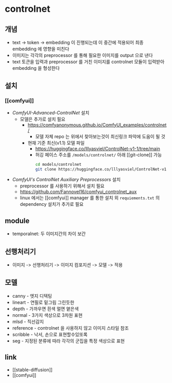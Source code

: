 # controlnet

## 개념
- text -> token -> embedding 이 진행되는데 이 중간에 적용되어 최종 embedding 에 영향을 미친다
- 이미지는 각각의 preprocessor 를 통해 필요한 이미지를 output 으로 낸다
- text 토큰을 입력과 preprocessor 를 거친 이미지를 controlnet 모듈이 입력받아 embedding 을 형성한다

## 설치
### [[comfyui]]
- *ComfyUI-Advanced-ControlNet* 설치
  - 모델은 추가로 설치 필요
    + https://comfyanonymous.github.io/ComfyUI_examples/controlnet/
      - 모델 자체 repo 는 위에서 찾아보는것이 최신링크 파악에 도움이 될 것
    - 현재 기준 최신(v1.1) 모델 파일
      + https://huggingface.co/lllyasviel/ControlNet-v1-1/tree/main
      - 허깅 페이스 주소를 `/models/controlnet/` 아래 [[git-clone]] 가능
        ```sh 
        cd models/controlnet
        git clone https://huggingface.co/lllyasviel/ControlNet-v1-1 
        ```
- *ComfyUI's ControlNet Auxiliary Preprocessors* 설치
  - preprocessor 를 사용하기 위해서 설치 필요
  + https://github.com/Fannovel16/comfyui_controlnet_aux
  - linux 에서는 [[comfyui]] manager 를 통한 설치 외 `requiements.txt` 의 dependency 설치가 추가로 필요

## module
- temporalnet: 두 이미지간의 차이 보간

## 선행처리기
- 이미지 -> 선행처리기 -> 이미지 컴포지션 -> 모델 -> 적용

## 모델
- canny - 엣지 디텍팅
- lineart - 연필로 밑그림 그린듯한
- depth - 가까우면 흰색 멀면 옅은색
- normal - 3가지 색상으로 3차원 표현
- mlsd - 직선감지
- reference - controlnet 을 사용하지 않고 이미지 스타일 참조
- scribble - 낙서, 손으로 표현할수있또록
- seg - 지정된 분류에 따라 각각의 군집을 특정 색상으로 표현

## link
- [[stable-diffusion]]
- [[comfyui]]

